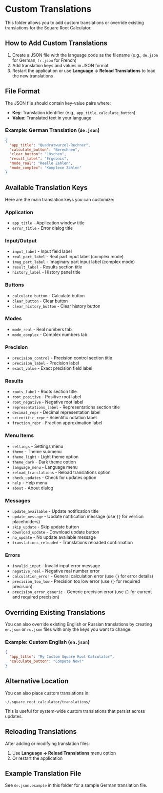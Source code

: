 # Custom Translations

This folder allows you to add custom translations or override existing translations for the Square Root Calculator.

## How to Add Custom Translations

1. Create a JSON file with the language code as the filename (e.g., `de.json` for German, `fr.json` for French)
2. Add translation keys and values in JSON format
3. Restart the application or use **Language → Reload Translations** to load the new translations

## File Format

The JSON file should contain key-value pairs where:
- **Key**: Translation identifier (e.g., `app_title`, `calculate_button`)
- **Value**: Translated text in your language

### Example: German Translation (`de.json`)

```json
{
  "app_title": "Quadratwurzel-Rechner",
  "calculate_button": "Berechnen",
  "clear_button": "Löschen",
  "result_label": "Ergebnis",
  "mode_real": "Reelle Zahlen",
  "mode_complex": "Komplexe Zahlen"
}
```

## Available Translation Keys

Here are the main translation keys you can customize:

### Application
- `app_title` - Application window title
- `error_title` - Error dialog title

### Input/Output
- `input_label` - Input field label
- `real_part_label` - Real part input label (complex mode)
- `imag_part_label` - Imaginary part input label (complex mode)
- `result_label` - Results section title
- `history_label` - History panel title

### Buttons
- `calculate_button` - Calculate button
- `clear_button` - Clear button
- `clear_history_button` - Clear history button

### Modes
- `mode_real` - Real numbers tab
- `mode_complex` - Complex numbers tab

### Precision
- `precision_control` - Precision control section title
- `precision_label` - Precision label
- `exact_value` - Exact precision field label

### Results
- `roots_label` - Roots section title
- `root_positive` - Positive root label
- `root_negative` - Negative root label
- `representations_label` - Representations section title
- `decimal_repr` - Decimal representation label
- `scientific_repr` - Scientific notation label
- `fraction_repr` - Fraction approximation label

### Menu Items
- `settings` - Settings menu
- `theme` - Theme submenu
- `theme_light` - Light theme option
- `theme_dark` - Dark theme option
- `language_menu` - Language menu
- `reload_translations` - Reload translations option
- `check_updates` - Check for updates option
- `help` - Help menu
- `about` - About dialog

### Messages
- `update_available` - Update notification title
- `update_message` - Update notification message (use `{}` for version placeholders)
- `skip_update` - Skip update button
- `download_update` - Download update button
- `no_update` - No update available message
- `translations_reloaded` - Translations reloaded confirmation

### Errors
- `invalid_input` - Invalid input error message
- `negative_real` - Negative real number error
- `calculation_error` - General calculation error (use `{}` for error details)
- `precision_too_low` - Precision too low error (use `{}` for required precision)
- `precision_error_generic` - Generic precision error (use `{}` for current and required precision)

## Overriding Existing Translations

You can also override existing English or Russian translations by creating `en.json` or `ru.json` files with only the keys you want to change.

### Example: Custom English (`en.json`)

```json
{
  "app_title": "My Custom Square Root Calculator",
  "calculate_button": "Compute Now!"
}
```

## Alternative Location

You can also place custom translations in:
```
~/.square_root_calculator/translations/
```

This is useful for system-wide custom translations that persist across updates.

## Reloading Translations

After adding or modifying translation files:
1. Use **Language → Reload Translations** menu option
2. Or restart the application

## Example Translation File

See `de.json.example` in this folder for a sample German translation file.
